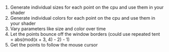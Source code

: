 1. Generate individual sizes for each point on the cpu and use them in your shader
1. Generate individual colors for each point on the cpu and use them in your shader
1. Vary parameters like size and color over time
1. Let the points bounce off the window borders (could use repeated tent = abs(mod(x + 3, 4) - 2) - 1)
1. Get the points to follow the mouse cursor
